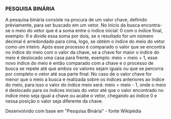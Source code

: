 ### PESQUISA BINÁRIA

A pesquisa binária consiste na procura de um valor chave, definido préviamente, para ser buscado em um vetor.
No ínicio da busca encontra-se o meio do vetor que é a soma entre o índice inicial: 0 com o índice final, exemplo: 9 e divide essa
soma por dois, se o resultado for um número decimal é arredondado para cima, logo, se obtém o índice do meio do vetor como um inteiro. Após esse processo
é comparado o valor que se encontra no índice do meio com o valor da chave, se a chave for maior o índice do meio é deslocado uma casa para
frente, exemplo:  meio = meio + 1, esse novo índice do meio é então comparado com a chave e o processo de busca se repete até que ambos os valores sejam iguais ou que se percorra
por completo o vetor até sua parte final. No caso de o valor chave for menor que o meio a busca é realizada sobre os índices anteriores ao índice do
meio, para isso o valor do índice meio será: meio = meio - 1, onde o meio é deslocado para os índices iniciais do vetor até que o valor encontrado no índice meio seja
igual a chave ou acabe o vetor, chegando ao índice 0 e nessa posição o valor seja diferente da chave.

Desenvolvido com base em "Pesquisa Binária" - fonte Wikipédia
